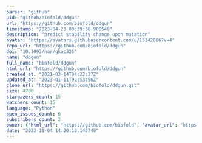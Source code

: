 ```yaml
---
parser: "github"
uid: "github/biofold/ddgun"
url: "https://github.com/biofold/ddgun"
timestamp: "2023-04-23 00:39:36.980540"
description: "predict stability change upon mutation"
avatar: "https://avatars.githubusercontent.com/u/15142086?v=4"
repo_url: "https://github.com/biofold/ddgun"
doi: "10.1093/nar/gkac325"
name: "ddgun"
full_name: "biofold/ddgun"
html_url: "https://github.com/biofold/ddgun"
created_at: "2021-03-14T04:22:37Z"
updated_at: "2023-01-11T02:53:56Z"
clone_url: "https://github.com/biofold/ddgun.git"
size: 4700
stargazers_count: 15
watchers_count: 15
language: "Python"
open_issues_count: 6
subscribers_count: 2
owner: {"html_url": "https://github.com/biofold", "avatar_url": "https://avatars.githubusercontent.com/u/15142086?v=4", "login": "biofold", "type": "Organization"}
date: "2023-11-04 14:20:18.142748"
---
```

